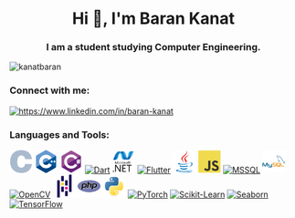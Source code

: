 <h1 align="center">Hi 👋, I'm Baran Kanat</h1>
<h3 align="center">I am a student studying Computer Engineering.</h3>

<p align="left"> <img src="https://komarev.com/ghpvc/?username=kanatbaran&label=Profile%20views&color=0e75b6&style=flat" alt="kanatbaran" /> </p>

<h3 align="left">Connect with me:</h3>
<p align="left">
<a href="https://linkedin.com/in/https://www.linkedin.com/in/baran-kanat" target="blank"><img align="center" src="https://raw.githubusercontent.com/rahuldkjain/github-profile-readme-generator/master/src/images/icons/Social/linked-in-alt.svg" alt="https://www.linkedin.com/in/baran-kanat" height="30" width="40" /></a>
</p>

<h3 align="left">Languages and Tools:</h3>

[<img src="https://raw.githubusercontent.com/devicons/devicon/master/icons/c/c-original.svg" alt="C" width="40" height="40" />](https://www.cprogramming.com/) 
[<img src="https://raw.githubusercontent.com/devicons/devicon/master/icons/cplusplus/cplusplus-original.svg" alt="C++" width="40" height="40" />](https://www.w3schools.com/cpp/) 
[<img src="https://raw.githubusercontent.com/devicons/devicon/master/icons/csharp/csharp-original.svg" alt="C#" width="40" height="40" />](https://www.w3schools.com/cs/) 
[<img src="https://www.vectorlogo.zone/logos/dartlang/dartlang-icon.svg" alt="Dart" width="40" height="40" />](https://dart.dev) 
[<img src="https://raw.githubusercontent.com/devicons/devicon/master/icons/dot-net/dot-net-original-wordmark.svg" alt=".NET" width="40" height="40" />](https://dotnet.microsoft.com/) 
[<img src="https://www.vectorlogo.zone/logos/flutterio/flutterio-icon.svg" alt="Flutter" width="40" height="40" />](https://flutter.dev) 
[<img src="https://raw.githubusercontent.com/devicons/devicon/master/icons/java/java-original.svg" alt="Java" width="40" height="40" />](https://www.java.com) 
[<img src="https://raw.githubusercontent.com/devicons/devicon/master/icons/javascript/javascript-original.svg" alt="JavaScript" width="40" height="40" />](https://developer.mozilla.org/en-US/docs/Web/JavaScript) 
[<img src="https://www.svgrepo.com/show/303229/microsoft-sql-server-logo.svg" alt="MSSQL" width="40" height="40" />](https://www.microsoft.com/en-us/sql-server) 
[<img src="https://raw.githubusercontent.com/devicons/devicon/master/icons/mysql/mysql-original-wordmark.svg" alt="MySQL" width="40" height="40" />](https://www.mysql.com/) 
[<img src="https://www.vectorlogo.zone/logos/opencv/opencv-icon.svg" alt="OpenCV" width="40" height="40" />](https://opencv.org/) 
[<img src="https://raw.githubusercontent.com/devicons/devicon/2ae2a900d2f041da66e950e4d48052658d850630/icons/pandas/pandas-original.svg" alt="Pandas" width="40" height="40" />](https://pandas.pydata.org/) 
[<img src="https://raw.githubusercontent.com/devicons/devicon/master/icons/php/php-original.svg" alt="PHP" width="40" height="40" />](https://www.php.net) 
[<img src="https://raw.githubusercontent.com/devicons/devicon/master/icons/python/python-original.svg" alt="Python" width="40" height="40" />](https://www.python.org) 
[<img src="https://www.vectorlogo.zone/logos/pytorch/pytorch-icon.svg" alt="PyTorch" width="40" height="40" />](https://pytorch.org/) 
[<img src="https://upload.wikimedia.org/wikipedia/commons/0/05/Scikit_learn_logo_small.svg" alt="Scikit-Learn" width="40" height="40" />](https://scikit-learn.org/) 
[<img src="https://seaborn.pydata.org/_images/logo-mark-lightbg.svg" alt="Seaborn" width="40" height="40" />](https://seaborn.pydata.org/) 
[<img src="https://www.vectorlogo.zone/logos/tensorflow/tensorflow-icon.svg" alt="TensorFlow" width="40" height="40" />](https://www.tensorflow.org)


